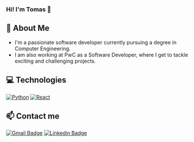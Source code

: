 ### Hi! I'm Tomas 👋

## 🚀 About Me
- I'm a passionate software developer currently pursuing a degree in Computer Engineering.
- I am also working at PwC as a Software Developer, where I get to tackle exciting and challenging projects.

## 💻 Technologies
[![Python](https://img.shields.io/badge/-Python-3776AB?style=flat-square&logo=python&logoColor=white)](https://www.python.org/)
[![React](https://img.shields.io/badge/-React-45b8d8?style=flat-square&logo=react&logoColor=white)](https://reactjs.org/)


## 📫 Contact me 
[![Gmail Badge](https://img.shields.io/badge/-tomasignacioalv@gmail.com-c14438?style=flat&logo=Gmail&logoColor=white)](mailto:tomasignacioalv@gmail.com "Connect via Email")
[![Linkedin Badge](https://img.shields.io/badge/-Tomas%20Alvarez-0072b1?style=flat&logo=Linkedin&logoColor=white)](https://www.linkedin.com/in/tom%C3%A1s-alvarez-40b045217/ "Connect on LinkedIn")
